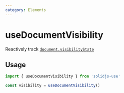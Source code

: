 ```yaml
---
category: Elements
---
```


# useDocumentVisibility

Reactively track [`document.visibilityState`](https://developer.mozilla.org/en-US/docs/Web/API/Document/visibilityState)

## Usage

```js
import { useDocumentVisibility } from 'solidjs-use'

const visibility = useDocumentVisibility()
```
